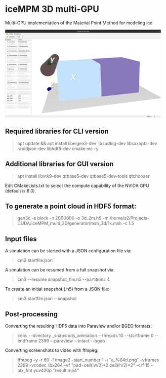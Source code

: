 # iceMPM 3D multi-GPU
Multi-GPU implementation of the Material Point Method for modeling ice

![Screenshot of the GUI version](/screenshot.png)


## Required libraries for CLI version

> apt update && apt install libeigen3-dev libspdlog-dev libcxxopts-dev rapidjson-dev libhdf5-dev cmake mc -y

## Additional libraries for GUI version

> apt install libvtk9-dev qtbase5-dev qtbase5-dev-tools qtchooser

Edit CMakeLists.txt to select the compute capability of the NVIDA GPU (default is 8.0).

## To generate a point cloud in HDF5 format: 

> gen3d -s block -n 2000000 -o 3d_2m.h5 -m /home/s2/Projects-CUDA/iceMPM_multi_3D/generator/msh_3d/1k.msh -c 1.5

## Input files

A simulation can be started with a JSON configuration file via:

> cm3 startfile.json

A simulation can be resumed from a full snapshot via:

> cm3 --resume snapshot_file.h5 --partitions 4

To create an initial snapshot (.h5) from a JSON file:

> cm3 startfile.json --snapshot

## Post-processing

Converting the resulting HDF5 data into Paraview and/or BGEO formats:

> conv --directory _snapshots_animation --threads 10 --startframe 0 --endframe 2399 --paraview --intact --bgeo

Converting screenshots to video with ffmpeg:

> ffmpeg -y -r 60 -f image2 -start_number 1 -i "a_%04d.png" -vframes 2399 -vcodec libx264 -vf "pad=ceil(iw/2)*2:ceil(ih/2)*2" -crf 15 -pix_fmt yuv420p "result.mp4"
